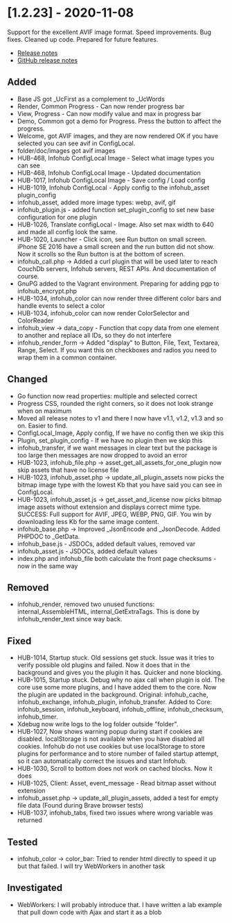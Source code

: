 # [1.2.23] - 2020-11-08

Support for the excellent AVIF image format. Speed improvements. Bug fixes. Cleaned up code. Prepared for future features.

* [Release notes](main,release_v1_v1v2_v1v2v23)
* [GitHub release notes](https://github.com/peterlembke/infohub/releases/tag/v1.2.23)

## Added
* Base JS got _UcFirst as a complement to _UcWords
* Render, Common Progress - Can now render progress bar
* View, Progress - Can now modify value and max in progress bar
* Demo, Common got a demo for Progress. Press the button to affect the progress.
* Welcome, got AVIF images, and they are now rendered OK if you have selected you can see avif in ConfigLocal.
* folder/doc/images got avif images
* HUB-468, Infohub ConfigLocal Image - Select what image types you can see
* HUB-468, Infohub ConfigLocal Image - Updated documentation
* HUB-1017, Infohub ConfigLocal Image - Save config / Load config
* HUB-1019, Infohub ConfigLocal - Apply config to the infohub_asset plugin_config 
* infohub_asset, added more image types: webp, avif, gif 
* infohub_plugin.js - added function set_plugin_config to set new base configuration for one plugin
* HUB-1026, Translate configLocal - Image. Also set max width to 640 and made all config look the same.
* HUB-1020, Launcher - Click icon, see Run button on small screen. 
    iPhone SE 2016 have a small screen and the run button did not show. Now it scrolls so the Run button is at the bottom of screen. 
* infohub_call.php -> Added a curl plugin that will be used later to reach CouchDb servers, Infohub servers, REST APIs. And documentation of course.
* GnuPG added to the Vagrant environment. Preparing for adding pgp to infohub_encrypt.php
* HUB-1034, infohub_color can now render three different color bars and handle events to select a color
* HUB-1034, infohub_color can now render ColorSelector and ColorReader
* infohub_view -> data_copy - Function that copy data from one element to another and replace all IDs, so they do not interfere
* infohub_render_form -> Added "display" to Button, File, Text, Textarea, Range, Select. If you want this on checkboxes and radios you need to wrap them in a common container.

## Changed
* Go function now read properties: multiple and selected correct
* Progress CSS, rounded the right corners, so it does not look strange when on maximum
* Moved all release notes to v1 and there I now have v1.1, v1.2, v1.3 and so on. Easier to find.
* ConfigLocal_Image, Apply config, If we have no config then we skip this
* Plugin, set_plugin_config - If we have no plugin then we skip this
* infohub_transfer, if we want messages in clear text but the package is too large then messages are now dropped to avoid an error
* HUB-1023, infohub_file.php -> asset_get_all_assets_for_one_plugin now skip assets that have no license file
* HUB-1023, infohub_asset.php -> update_all_plugin_assets now picks the bitmap image type with the lowest Kb that you have said you can see in ConfigLocal.
* HUB-1023, infohub_asset.js -> get_asset_and_license now picks bitmap image assets without extension and displays correct mime type. SUCCESS: Full support for AVIF, JPEG, WEBP, PNG, GIF. You win by downloading less Kb for the same image content.
* infohub_base.php -> Improved _JsonEncode and _JsonDecode. Added PHPDOC to _GetData.
* infohub_base.js - JSDOCs, added default values, removed var
* infohub_asset.js - JSDOCs, added default values
* index.php and infohub_file both calculate the front page checksums - now in the same way

## Removed
* infohub_render, removed two unused functions: internal_AssembleHTML, internal_GetExtraTags. This is done by infohub_render_text since way back.
 
## Fixed
* HUB-1014, Startup stuck. Old sessions get stuck. Issue was it tries to verify possible old plugins and failed. Now it does that in the background and gives you the plugin it has. Quicker and none blocking.
* HUB-1015, Startup stuck. Debug why no ajax call when plugin is old. The core use some more plugins, and I have added them to the core. Now the plugin are updated in the background.
    Original: infohub_cache, infohub_exchange, infohub_plugin, infohub_transfer. 
    Added to Core: infohub_session, infohub_keyboard, infohub_offline, infohub_checksum, infohub_timer.
* Xdebug now write logs to the log folder outside "folder".
* HUB-1027, Now shows warning popup during start if cookies are disabled. localStorage is not available when you have disabled all cookies. Infohub do not use cookies but use localStorage to store plugins for performance and to store number of failed startup attempt, so it can automatically correct the issues and start Infohub.  
* HUB-1030, Scroll to bottom does not work on cached blocks. Now it does
* HUB-1025, Client: Asset, event_message - Read bitmap asset without extension
* infohub_asset.php -> update_all_plugin_assets, added a test for empty file data (Found during Brave browser tests)
* HUB-1037, infohub_tabs, fixed two issues where wrong variable was returned

## Tested
* infohub_color -> color_bar: Tried to render html directly to speed it up but that failed. I will try WebWorkers in another task 

## Investigated
* WebWorkers: I will probably introduce that. I have written a lab example that pull down code with Ajax and start it as a blob
